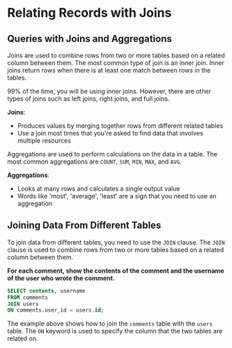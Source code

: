 # Relating Records with Joins

## Queries with Joins and Aggregations

Joins are used to combine rows from two or more tables based on a related column between them. The most common type of join is an inner join. Inner joins return rows when there is at least one match between rows in the tables.

99% of the time, you will be using inner joins. However, there are other types of joins such as left joins, right joins, and full joins.

**Joins**:

- Produces values by merging together rows from different related tables
- Use a join most times that you're asked to find data that involves multiple resources

Aggregations are used to perform calculations on the data in a table. The most common aggregations are `COUNT`, `SUM`, `MIN`, `MAX`, and `AVG`.

**Aggregations**:

- Looks at many rows and calculates a single output value
- Words like 'most', 'average', 'least' are a sign that you need to use an aggregation

## Joining Data From Different Tables

To join data from different tables, you need to use the `JOIN` clause. The `JOIN` clause is used to combine rows from two or more tables based on a related column between them.

**For each comment, show the contents of the comment and the username of the user who wrote the comment.**

```sql
SELECT contents, username
FROM comments
JOIN users
ON comments.user_id = users.id;
```

The example above shows how to join the `comments` table with the `users` table. The `ON` keyword is used to specify the column that the two tables are related on.
